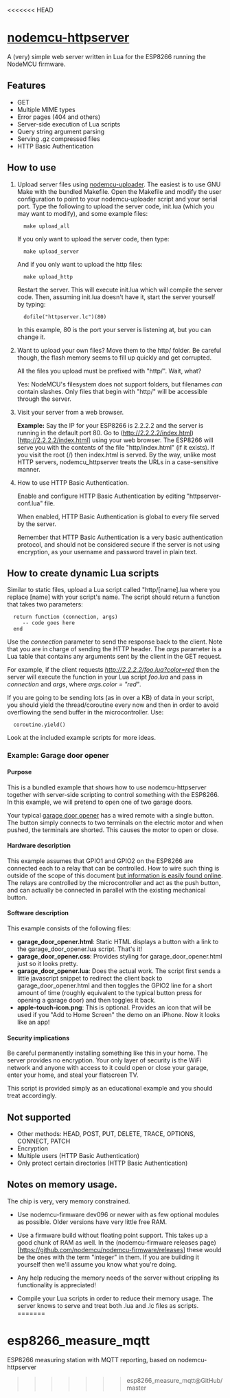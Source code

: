 <<<<<<< HEAD
# [nodemcu-httpserver](https://github.com/marcoskirsch/nodemcu-httpserver)
A (very) simple web server written in Lua for the ESP8266 running the NodeMCU firmware.

## Features

* GET
* Multiple MIME types
* Error pages (404 and others)
* Server-side execution of Lua scripts
* Query string argument parsing
* Serving .gz compressed files
* HTTP Basic Authentication

## How to use

1. Upload server files using [nodemcu-uploader](https://github.com/kmpm/nodemcu-uploader).
   The easiest is to use GNU Make with the bundled Makefile. Open the Makefile and modify the
   user configuration to point to your nodemcu-uploader script and your serial port.
   Type the following to upload the server code, init.lua (which you may want to modify),
   and some example files:

         make upload_all

   If you only want to upload the server code, then type:

         make upload_server

   And if you only want to upload the http files:

         make upload_http

   Restart the server. This will execute init.lua which will compile the server code.
   Then, assuming init.lua doesn't have it, start the server yourself by typing:

         dofile("httpserver.lc")(80)

   In this example, 80 is the port your server is listening at, but you can change it.

2. Want to upload your own files? Move them to the http/ folder. Be careful though,
   the flash memory seems to fill up quickly and get corrupted.

   All the files you upload must be prefixed with "http/". Wait, what?

   Yes: NodeMCU's filesystem does not support folders, but filenames *can* contain slashes.
   Only files that begin with "http/" will be accessible through the server.

3. Visit your server from a web browser.

   __Example:__ Say the IP for your ESP8266 is 2.2.2.2 and the server is
   running in the default port 80. Go to (http://2.2.2.2/index.html)[http://2.2.2.2/index.html] using your web browser.
   The ESP8266 will serve you with the contents of the file "http/index.html" (if it exists). If you visit the root (/)
   then index.html is served. By the way, unlike most HTTP servers, nodemcu_httpserver treats the URLs in a
   case-sensitive manner.

4. How to use HTTP Basic Authentication.

   Enable and configure HTTP Basic Authentication by editing "httpserver-conf.lua" file.

   When enabled, HTTP Basic Authentication is global to every file served by the server.

   Remember that HTTP Basic Authentication is a very basic authentication protocol, and should not be
   considered secure if the server is not using encryption, as your username and password travel
   in plain text.

## How to create dynamic Lua scripts

   Similar to static files, upload a Lua script called "http/[name].lua where you replace [name] with your script's name.
   The script should return a function that takes two parameters:

      return function (connection, args)
         -- code goes here
      end

   Use the _connection_ parameter to send the response back to the client. Note that you are in charge of sending the HTTP header.
   The _args_ parameter is a Lua table that contains any arguments sent by the client in the GET request.

   For example, if the client requests _http://2.2.2.2/foo.lua?color=red_ then the server will execute the function
   in your Lua script _foo.lua_ and pass in _connection_ and _args_, where _args.color = "red"_.

   If you are going to be sending lots (as in over a KB) of data in your script, you should yield the thread/coroutine
   every now and then in order to avoid overflowing the send buffer in the microcontroller. Use:

      coroutine.yield()

   Look at the included example scripts for more ideas.

### Example: Garage door opener

#### Purpose

   This is a bundled example that shows how to use nodemcu-httpserver
   together with server-side scripting to control something with the
   ESP8266. In this example, we will pretend to open one of two garage doors.

   Your typical [garage door opener](http://en.wikipedia.org/wiki/Garage_door_opener)
   has a wired remote with a single button. The button simply connects to
   two terminals on the electric motor and when pushed, the terminals are
   shorted. This causes the motor to open or close.

#### Hardware description

   This example assumes that GPIO1 and GPIO2 on the ESP8266 are connected each to a relay
   that can be controlled. How to wire such thing is outside of the scope of this document
   [but information is easily found online](https://www.google.com/search?q=opening+a+garage+door+with+a+microcontroller).
   The relays are controlled by the microcontroller and act as the push button,
   and can actually be connected in parallel with the existing mechanical button.

#### Software description

   This example consists of the following files:

   * **garage_door_opener.html**: Static HTML displays a button with a link
   to the garage_door_opener.lua script. That's it!
   * **garage_door_opener.css**: Provides styling for garage_door_opener.html
   just so it looks pretty.
   * **garage_door_opener.lua**: Does the actual work. The script first sends
   a little javascript snippet to redirect the client back to garage_door_opener.html
   and then toggles the GPIO2 line for a short amount of time (roughly equivalent to
   the typical button press for opening a garage door) and then toggles it back.
   * **apple-touch-icon.png**: This is optional. Provides an icon that
   will be used if you "Add to Home Screen" the demo on an iPhone. Now it looks like an app!

#### Security implications

   Be careful permanently installing something like this in your home. The server provides
   no encryption. Your only layer of security is the WiFi network and anyone with access
   to it could open or close your garage, enter your home, and steal your flatscreen TV.

   This script is provided simply as an educational example and you should treat accordingly.

## Not supported

* Other methods: HEAD, POST, PUT, DELETE, TRACE, OPTIONS, CONNECT, PATCH
* Encryption
* Multiple users (HTTP Basic Authentication)
* Only protect certain directories (HTTP Basic Authentication)

## Notes on memory usage.

   The chip is very, very memory constrained.

   * Use nodemcu-firmware dev096 or newer with as few optional modules as possible.
   Older versions have very little free RAM.

   * Use a firmware build without floating point support. This takes up a good chunk of RAM as well.
   In the (nodemcu-firmware releases page)[https://github.com/nodemcu/nodemcu-firmware/releases] these
   would be the ones with the term "integer" in them. If you are building it yourself then we'll assume
   you know what you're doing.

   * Any help reducing the memory needs of the server without crippling its functionality is appreciated!

   * Compile your Lua scripts in order to reduce their memory usage. The server knows to serve and treat
   both .lua and .lc files as scripts.
=======
# esp8266_measure_mqtt
ESP8266 measuring station with MQTT reporting, based on nodemcu-httpserver
>>>>>>> esp8266_measure_mqtt@GitHub/master
